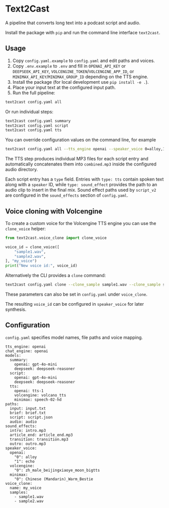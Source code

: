# Text2Cast

A pipeline that converts long text into a podcast script and audio.

Install the package with `pip` and run the command line interface `text2cast`.

## Usage

1. Copy `config.yaml.example` to `config.yaml` and edit paths and voices.
2. Copy `.env.example` to `.env` and fill in `OPENAI_API_KEY` or `DEEPSEEK_API_KEY`,
   `VOLCENGINE_TOKEN`/`VOLCENGINE_APP_ID`, or `MINIMAX_API_KEY`/`MINIMAX_GROUP_ID`
   depending on the TTS engine.
3. Install the package (for local development use `pip install -e .`).
4. Place your input text at the configured input path.
5. Run the full pipeline:

```bash
text2cast config.yaml all
```

Or run individual steps:

```bash
text2cast config.yaml summary
text2cast config.yaml script
text2cast config.yaml tts
```

You can override configuration values on the command line, for example

```bash
text2cast config.yaml all --tts_engine openai --speaker_voice 0=alloy,1=echo
```

The TTS step produces individual MP3 files for each script entry and
automatically concatenates them into `combined.mp3` inside the configured
audio directory.

Each script entry has a `type` field. Entries with `type: tts` contain
spoken text along with a `speaker` ID, while `type: sound_effect` provides
the path to an audio clip to insert in the final mix. Sound effect paths
used by `script_v2` are configured in the `sound_effects` section of
`config.yaml`.

## Voice cloning with Volcengine

To create a custom voice for the Volcengine TTS engine you can use the
`clone_voice` helper:

```python
from text2cast.voice_clone import clone_voice

voice_id = clone_voice([
    "sample1.wav",
    "sample2.wav",
], "my_voice")
print("New voice id:", voice_id)
```

Alternatively the CLI provides a `clone` command:

```bash
text2cast config.yaml clone --clone_sample sample1.wav --clone_sample sample2.wav --clone_name my_voice
```

These parameters can also be set in `config.yaml` under `voice_clone`.

The resulting `voice_id` can be configured in `speaker_voice` for later
synthesis.

## Configuration

`config.yaml` specifies model names, file paths and voice mapping.

```
tts_engine: openai
chat_engine: openai
models:
  summary:
    openai: gpt-4o-mini
    deepseek: deepseek-reasoner
  script:
    openai: gpt-4o-mini
    deepseek: deepseek-reasoner
  tts:
    openai: tts-1
    volcengine: volcano_tts
    minimax: speech-02-hd
paths:
  input: input.txt
  brief: brief.txt
  script: script.json
  audio: audio
sound_effects:
  intro: intro.mp3
  article_end: article_end.mp3
  transition: transition.mp3
  outro: outro.mp3
speaker_voice:
  openai:
    "0": alloy
    "1": echo
  volcengine:
    "0": zh_male_beijingxiaoye_moon_bigtts
  minimax:
    "0": Chinese (Mandarin)_Warm_Bestie
voice_clone:
  name: my_voice
  samples:
    - sample1.wav
    - sample2.wav
```
